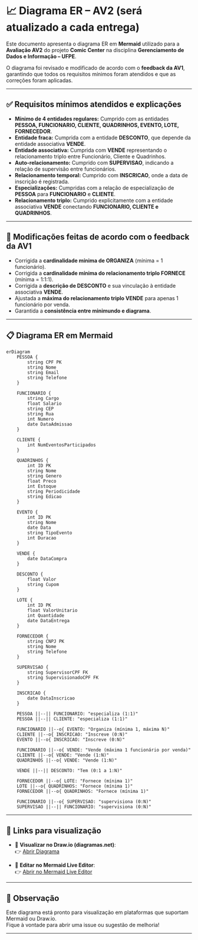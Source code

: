 
# 📈 Diagrama ER – AV2 (será atualizado a cada entrega)

Este documento apresenta o diagrama ER em **Mermaid** utilizado para a **Avaliação AV2** do projeto **Comic Center** na disciplina **Gerenciamento de Dados e Informação – UFPE**.

O diagrama foi revisado e modificado de acordo com o **feedback da AV1**, garantindo que todos os requisitos mínimos foram atendidos e que as correções foram aplicadas.

---

## ✅ Requisitos mínimos atendidos e explicações

- **Mínimo de 4 entidades regulares:** Cumprido com as entidades **PESSOA, FUNCIONARIO, CLIENTE, QUADRINHOS, EVENTO, LOTE, FORNECEDOR**.
- **Entidade fraca:** Cumprida com a entidade **DESCONTO**, que depende da entidade associativa **VENDE**.
- **Entidade associativa:** Cumprida com **VENDE** representando o relacionamento triplo entre Funcionário, Cliente e Quadrinhos.
- **Auto-relacionamento:** Cumprido com **SUPERVISAO**, indicando a relação de supervisão entre funcionários.
- **Relacionamento temporal:** Cumprido com **INSCRICAO**, onde a data de inscrição é registrada.
- **Especializações:** Cumpridas com a relação de especialização de **PESSOA** para **FUNCIONARIO** e **CLIENTE**.
- **Relacionamento triplo:** Cumprido explicitamente com a entidade associativa **VENDE** conectando **FUNCIONARIO, CLIENTE e QUADRINHOS**.

---

## 🔧 Modificações feitas de acordo com o feedback da AV1

- Corrigida a **cardinalidade mínima de ORGANIZA** (mínima = 1 funcionário).
- Corrigida a **cardinalidade mínima do relacionamento triplo FORNECE** (mínima = 1:1:1).
- Corrigida a **descrição de DESCONTO** e sua vinculação à entidade associativa **VENDE**.
- Ajustada a **máxima do relacionamento triplo VENDE** para apenas 1 funcionário por venda.
- Garantida a **consistência entre minimundo e diagrama**.

---

## 📋 Diagrama ER em Mermaid

```mermaid
erDiagram
    PESSOA {
        string CPF PK
        string Nome
        string Email
        string Telefone
    }

    FUNCIONARIO {
        string Cargo
        float Salario
        string CEP
        string Rua
        int Numero
        date DataAdmissao
    }

    CLIENTE {
        int NumEventosParticipados
    }

    QUADRINHOS {
        int ID PK
        string Nome
        string Genero
        float Preco
        int Estoque
        string Periodicidade
        string Edicao
    }

    EVENTO {
        int ID PK
        string Nome
        date Data
        string TipoEvento
        int Duracao
    }

    VENDE {
        date DataCompra
    }

    DESCONTO {
        float Valor
        string Cupom
    }

    LOTE {
        int ID PK
        float ValorUnitario
        int Quantidade
        date DataEntrega
    }

    FORNECEDOR {
        string CNPJ PK
        string Nome
        string Telefone
    }

    SUPERVISAO {
        string SupervisorCPF FK
        string SupervisionadoCPF FK
    }

    INSCRICAO {
        date DataInscricao
    }

    PESSOA ||--|| FUNCIONARIO: "especializa (1:1)"
    PESSOA ||--|| CLIENTE: "especializa (1:1)"

    FUNCIONARIO ||--o{ EVENTO: "Organiza (mínima 1, máxima N)"
    CLIENTE ||--o{ INSCRICAO: "Inscreve (0:N)"
    EVENTO ||--o{ INSCRICAO: "Inscreve (0:N)"

    FUNCIONARIO ||--o{ VENDE: "Vende (máxima 1 funcionário por venda)"
    CLIENTE ||--o{ VENDE: "Vende (1:N)"
    QUADRINHOS ||--o{ VENDE: "Vende (1:N)"

    VENDE ||--|| DESCONTO: "Tem (0:1 a 1:N)"

    FORNECEDOR ||--o{ LOTE: "Fornece (mínima 1)"
    LOTE ||--o{ QUADRINHOS: "Fornece (mínima 1)"
    FORNECEDOR ||--o{ QUADRINHOS: "Fornece (mínima 1)"

    FUNCIONARIO ||--o{ SUPERVISAO: "supervisiona (0:N)"
    SUPERVISAO ||--|| FUNCIONARIO: "supervisiona (0:N)"
```

---

## 🔗 Links para visualização

- 📄 **Visualizar no Draw.io (diagramas.net)**:  
👉 [Abrir Diagrama](https://viewer.diagrams.net/?tags=%7B%7D&lightbox=1&highlight=0000ff&edit=_blank&layers=1&nav=1&title=Diagrama%20ER&dark=auto#Uhttps%3A%2F%2Fdrive.google.com%2Fuc%3Fid%3D1z9cHzAu5elWG1Sr_yfaFSnkrfjwySuP5%26export%3Ddownload)

- 📝 **Editar no Mermaid Live Editor**:  
👉 [Abrir no Mermaid Live Editor](https://mermaid.live/edit#pako:eNqdVs1ym0gQfpXOVKVKrsIuCSu2zE0FaJdNDARsH7Z0mRJjZWphhsyAK4ntY_IAOeeSU0573Cfwm-RJdgaQhARyVNFJNP11f9M_H3OPFjwhyEJEOBQvBc7mDNTv5UuIyPuSSlpwyJ7-ZTTjFrisoAlOiARBlmWKhfo3CN04DqYGzK592wv8aeQFBthvPNe_cg14ez11Is__M4gNcG-UTb18E-g3syDyXdt1guhonfPnt89wWWeDhMAYSE_GY7DLLBc04S9qYM0A7usn_ZOFoGwJdjiD8HXH7POMdIxuhmnasV6RlNxy1rg_zln9p3XWvrRYLPnGeptyXECMFXvKu85u2LFFJd7YKCvALzMiWtgEFwQcXOBpklEpMd_h15S_za0J496pknIZYlHQBc1xwuUOdtOxXbjnHFzNPwjbIlzXIBRkwbdjurLg78tug...)

---

## 📌 Observação

Este diagrama está pronto para visualização em plataformas que suportam Mermaid ou Draw.io.  
Fique à vontade para abrir uma issue ou sugestão de melhoria!

---
